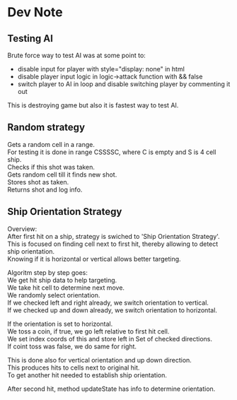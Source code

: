# Dev Note

## Testing AI

Brute force way to test AI was at some point to:

- disable input for player with style="display: none" in html
- disable player input logic in logic->attack function with && false
- switch player to AI in loop and disable switching player by commenting it out

This is destroying game but also it is fastest way to test AI.

## Random strategy

Gets a random cell in a range.  
For testing it is done in range CSSSSC, where C is empty and S is 4 cell ship.  
Checks if this shot was taken.  
Gets random cell till it finds new shot.  
Stores shot as taken.  
Returns shot and log info.

## Ship Orientation Strategy

Overview:  
After first hit on a ship, strategy is swiched to 'Ship Orientation Strategy'.  
This is focused on finding cell next to first hit, thereby allowing to detect ship orientation.  
Knowing if it is horizontal or vertical allows better targeting.

Algoritm step by step goes:  
We get hit ship data to help targeting.  
We take hit cell to determine next move.  
We randomly select orientation.  
If we checked left and right already, we switch orientation to vertical.  
If we checked up and down already, we switch orientation to horizontal.

If the orientation is set to horizontal.  
We toss a coin, if true, we go left relative to first hit cell.  
We set index coords of this and store left in Set of checked directions.  
If coint toss was false, we do same for right.

This is done also for vertical orientation and up down direction.  
This produces hits to cells next to original hit.  
To get another hit needed to establish ship orientation.

After second hit, method updateState has info to determine orientation.
